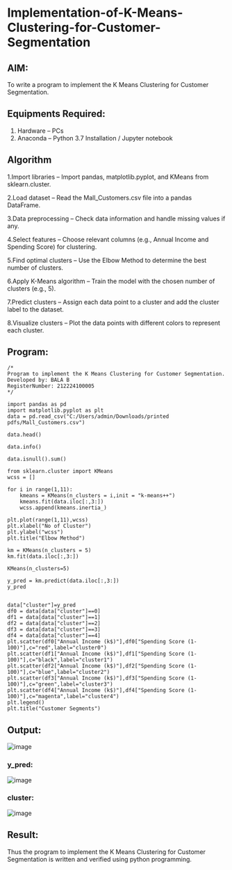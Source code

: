 # Implementation-of-K-Means-Clustering-for-Customer-Segmentation

## AIM:
To write a program to implement the K Means Clustering for Customer Segmentation.

## Equipments Required:
1. Hardware – PCs
2. Anaconda – Python 3.7 Installation / Jupyter notebook

## Algorithm
1.Import libraries – Import pandas, matplotlib.pyplot, and KMeans from sklearn.cluster.

2.Load dataset – Read the Mall_Customers.csv file into a pandas DataFrame.

3.Data preprocessing – Check data information and handle missing values if any.

4.Select features – Choose relevant columns (e.g., Annual Income and Spending Score) for clustering.

5.Find optimal clusters – Use the Elbow Method to determine the best number of clusters.

6.Apply K-Means algorithm – Train the model with the chosen number of clusters (e.g., 5).

7.Predict clusters – Assign each data point to a cluster and add the cluster label to the dataset.

8.Visualize clusters – Plot the data points with different colors to represent each cluster.
## Program:
```
/*
Program to implement the K Means Clustering for Customer Segmentation.
Developed by: BALA B
RegisterNumber: 212224100005
*/
```
```
import pandas as pd
import matplotlib.pyplot as plt
data = pd.read_csv("C:/Users/admin/Downloads/printed pdfs/Mall_Customers.csv")

data.head()

data.info()

data.isnull().sum()

from sklearn.cluster import KMeans
wcss = []

for i in range(1,11):
    kmeans = KMeans(n_clusters = i,init = "k-means++")
    kmeans.fit(data.iloc[:,3:])
    wcss.append(kmeans.inertia_)

plt.plot(range(1,11),wcss)
plt.xlabel("No of Cluster")
plt.ylabel("wcss")
plt.title("Elbow Method")

km = KMeans(n_clusters = 5)
km.fit(data.iloc[:,3:])

KMeans(n_clusters=5)

y_pred = km.predict(data.iloc[:,3:])
y_pred


data["cluster"]=y_pred
df0 = data[data["cluster"]==0]
df1 = data[data["cluster"]==1]
df2 = data[data["cluster"]==2]
df3 = data[data["cluster"]==3]
df4 = data[data["cluster"]==4]
plt.scatter(df0["Annual Income (k$)"],df0["Spending Score (1-100)"],c="red",label="cluster0")
plt.scatter(df1["Annual Income (k$)"],df1["Spending Score (1-100)"],c="black",label="cluster1")
plt.scatter(df2["Annual Income (k$)"],df2["Spending Score (1-100)"],c="blue",label="cluster2")
plt.scatter(df3["Annual Income (k$)"],df3["Spending Score (1-100)"],c="green",label="cluster3")
plt.scatter(df4["Annual Income (k$)"],df4["Spending Score (1-100)"],c="magenta",label="cluster4")
plt.legend()
plt.title("Customer Segments")

```

## Output:

![image](https://github.com/Sajetha13/Implementation-of-K-Means-Clustering-for-Customer-Segmentation/assets/138849316/b6d05d6a-240a-4363-a3ec-930baf12b706)
### y_pred:
![image](https://github.com/Sajetha13/Implementation-of-K-Means-Clustering-for-Customer-Segmentation/assets/138849316/4d502d17-a83c-4478-9e03-9e2d721d8780)
### cluster:
![image](https://github.com/Sajetha13/Implementation-of-K-Means-Clustering-for-Customer-Segmentation/assets/138849316/72c303f8-a9a3-4ef6-a395-82d8424ad990)


## Result:
Thus the program to implement the K Means Clustering for Customer Segmentation is written and verified using python programming.
